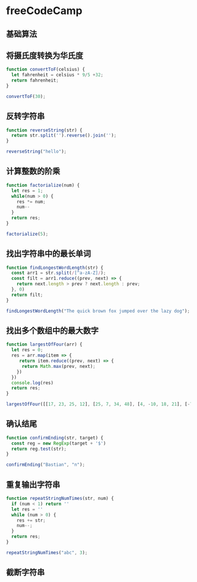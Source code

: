 



# freeCodeCamp

## 基础算法

## **将摄氏度转换为华氏度**

```js
function convertToF(celsius) {
  let fahrenheit = celsius * 9/5 +32;
  return fahrenheit;
}

convertToF(30);
```

## **反转字符串**

```js
function reverseString(str) {
  return str.split('').reverse().join('');
}

reverseString("hello");
```

## **计算整数的阶乘**

```js
function factorialize(num) {
  let res = 1;
  while(num > 0) {
    res *= num;
    num--
  }
  return res;
}

factorialize(5);
```

## **找出字符串中的最长单词**

```js
function findLongestWordLength(str) {
  const arr1 = str.split(/[^a-zA-Z]/);
  const filt = arr1.reduce((prev, next) => {
    return next.length > prev ? next.length : prev;
  }, 0)
  return filt;
}

findLongestWordLength("The quick brown fox jumped over the lazy dog");
```

## **找出多个数组中的最大数字**

```js
function largestOfFour(arr) {
  let res = 0;
  res = arr.map(item => {
     return item.reduce((prev, next) => {
      return Math.max(prev, next);
    })
  })
  console.log(res)
  return res;
}

largestOfFour([[17, 23, 25, 12], [25, 7, 34, 48], [4, -10, 18, 21], [-72, -3, -17, -10]]);
```

## **确认结尾**

```js
function confirmEnding(str, target) {
  const reg = new RegExp(target + '$')
  return reg.test(str);
}

confirmEnding("Bastian", "n");
```

## **重复输出字符串**

```js
function repeatStringNumTimes(str, num) {
  if (num < 1) return ''
  let res = ''
  while (num > 0) {
    res += str;
    num--;
  }
  return res;
}

repeatStringNumTimes("abc", 3);
```

## **截断字符串**

```js
```

